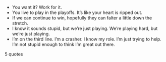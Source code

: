 - You want it? Work for it.
 - You live to play in the playoffs. It’s like your heart is ripped out.
 - If we can continue to win, hopefully they can falter a little down the stretch.
 - I know it sounds stupid, but we’re just playing. We’re playing hard, but we’re just playing.
 - I’m on the third line. I’m a crasher. I know my role. I’m just trying to help. I’m not stupid enough to think I’m great out there.

5 quotes
